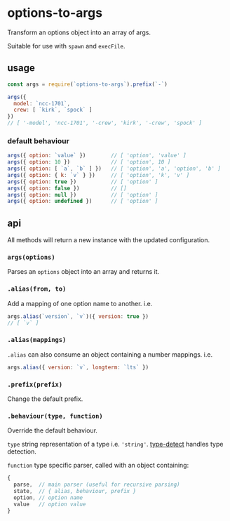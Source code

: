 # options-to-args

Transform an options object into an array of args.

Suitable for use with `spawn` and `execFile`.

## usage

```javascript
const args = require(`options-to-args`).prefix(`-`)

args({
  model: `ncc-1701`,
  crew: [ `kirk`, `spock` ]
})
// [ '-model', 'ncc-1701', '-crew', 'kirk', '-crew', 'spock' ]
```

### default behaviour

```javascript
args({ option: `value` })        // [ 'option', 'value' ]
args({ option: 10 })             // [ 'option', 10 ]
args({ option: [ `a`, `b` ] })   // [ 'option', 'a', 'option', 'b' ]
args({ option: { k: `v` } })     // [ 'option', 'k', 'v' ]
args({ option: true })           // [ 'option' ]
args({ option: false })          // []
args({ option: null })           // [ 'option' ]
args({ option: undefined })      // [ 'option' ]
```

## api

All methods will return a new instance with the updated configuration.

### `args(options)`

Parses an `options` object into an array and returns it.

### `.alias(from, to)`

Add a mapping of one option name to another. i.e.

```javascript
args.alias(`version`, `v`)({ version: true })
// [ `v` ]
```

### `.alias(mappings)`

`.alias` can also consume an object containing a number mappings. i.e.

```javascript
args.alias({ version: `v`, longterm: `lts` })
```

### `.prefix(prefix)`

Change the default prefix.

### `.behaviour(type, function)`

Override the default behaviour.

`type` string representation of a type i.e. `'string'`. [type-detect](https://github.com/chaijs/type-detect) handles type detection.

`function` type specific parser, called with an object containing:

```javascript
{
  parse,  // main parser (useful for recursive parsing)
  state,  // { alias, behaviour, prefix }
  option, // option name
  value   // option value
}
```

